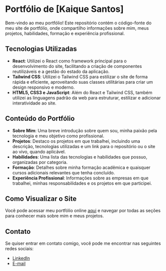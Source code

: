 # Portfólio de [Kaique Santos]

Bem-vindo ao meu portfólio! Este repositório contém o código-fonte do meu site de portfólio, onde compartilho informações sobre mim, meus projetos, habilidades, formação e experiência profissional.

## Tecnologias Utilizadas

- **React**: Utilizei o React como framework principal para o desenvolvimento do site, facilitando a criação de componentes reutilizáveis e a gestão do estado da aplicação.
- **Tailwind CSS**: Utilizei o Tailwind CSS para estilizar o site de forma rápida e eficiente, aproveitando suas classes utilitárias para criar um design responsivo e moderno.
- **HTML5, CSS3 e JavaScript**: Além do React e Tailwind CSS, também utilizei as linguagens padrão da web para estruturar, estilizar e adicionar interatividade ao site.

## Conteúdo do Portfólio

- **Sobre Mim**: Uma breve introdução sobre quem sou, minha paixão pela tecnologia e meu objetivo como profissional.
- **Projetos**: Destaco os projetos em que trabalhei, incluindo uma descrição, tecnologias utilizadas e um link para o repositório ou o site ao vivo, quando aplicável.
- **Habilidades**: Uma lista das tecnologias e habilidades que possuo, organizadas por categoria.
- **Formação**: Detalhes sobre minha formação acadêmica e quaisquer cursos adicionais relevantes que tenha concluído.
- **Experiência Profissional**: Informações sobre as empresas em que trabalhei, minhas responsabilidades e os projetos em que participei.

## Como Visualizar o Site

Você pode acessar meu portfólio online [aqui](https://kaique-portfolio.vercel.app) e navegar por todas as seções para conhecer mais sobre mim e meus projetos.

## Contato

Se quiser entrar em contato comigo, você pode me encontrar nas seguintes redes sociais:

- [LinkedIn](www.linkedin.com/in/kaíque-santos-52662a243)
- [E-mail](kaiquesantos.dev@gmail.com)